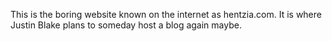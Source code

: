 This is the boring website known on the internet as hentzia.com. It is where
Justin Blake plans to someday host a blog again maybe.